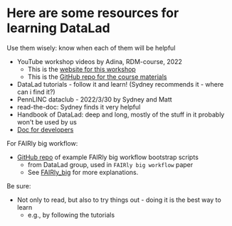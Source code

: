 # Here are some resources for learning DataLad

Use them wisely: know when each of them will be helpful

* YouTube workshop videos by Adina, RDM-course, 2022
    * This is the [website for this workshop](https://psychoinformatics-de.github.io/rdm-course/)
    * This is the [GitHub repo for the course materials](https://github.com/datalad-handbook/datalad-course/tree/main/html)
* DataLad tutorials - follow it and learn! (Sydney recommends it - where can i find it?)
* PennLINC dataclub - 2022/3/30 by Sydney and Matt
* read-the-doc: Sydney finds it very helpful
* Handbook of DataLad: deep and long, mostly of the stuff in it probably won't be used by us
* [Doc for developers](docs.datalad.org)

For FAIRly big workflow:
* [GitHub repo](https://github.com/psychoinformatics-de/fairly-big-processing-workflow) of example FAIRly big workflow bootstrap scripts
    * from DataLad group, used in `FAIRly big workflow` paper
    * See [FAIRly_big](FAIRly_big) for more explanations.

Be sure:

* Not only to read, but also to try things out - doing it is the best way to learn
    * e.g., by following the tutorials
